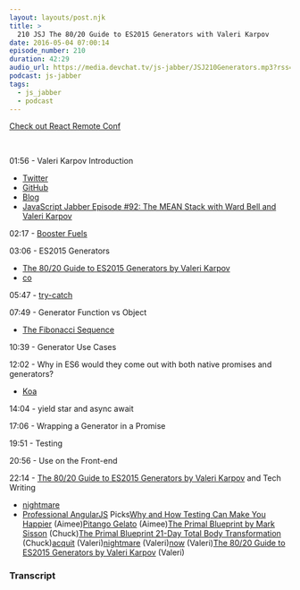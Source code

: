 ```yaml
---
layout: layouts/post.njk
title: >
  210 JSJ The 80/20 Guide to ES2015 Generators with Valeri Karpov
date: 2016-05-04 07:00:14
episode_number: 210
duration: 42:29
audio_url: https://media.devchat.tv/js-jabber/JSJ210Generators.mp3?rss=true
podcast: js-jabber
tags:
  - js_jabber
  - podcast
---
```


[Check out React Remote Conf](https://allremoteconfs.com/react-2016)

&nbsp;

01:56 - Valeri Karpov Introduction

- [Twitter](https://twitter.com/code_barbarian)
- [GitHub](https://github.com/vkarpov15)
- [Blog](https://thecodebarbarian.com)
- [JavaScript Jabber Episode #92: The MEAN Stack with Ward Bell and Valeri Karpov](https://devchat.tv/js-jabber/092-jsj-the-mean-stack-with-ward-bell-and-valeri-karpov)

02:17 - [Booster Fuels](https://boosterfuels.com/)

03:06 - ES2015 Generators

- [The 80/20 Guide to ES2015 Generators by Valeri Karpov](https://es2015generators.com/)
- [co](https://github.com/tj/co)

05:47 - [try-catch](https://msdn.microsoft.com/en-us/library/0yd65esw.aspx)

07:49 - Generator Function vs Object

- [The Fibonacci Sequence](https://en.wikipedia.org/wiki/Fibonacci_number)

10:39 - Generator Use Cases

12:02 - Why in ES6 would they come out with both native promises and generators?

- [Koa](https://koajs.com/)

14:04 - yield star and async await

17:06 - Wrapping a Generator in a Promise

19:51 - Testing

20:56 - Use on the Front-end

22:14 - [The 80/20 Guide to ES2015 Generators by Valeri Karpov](https://es2015generators.com/) and Tech Writing

- [nightmare](https://www.npmjs.com/package/nightmare)
- [Professional AngularJS](https://www.amazon.com/Professional-AngularJS-Valeri-Karpov/dp/1118832078)
  Picks[Why and How Testing Can Make You Happier](https://mikbe.com/code/testing/dx/2016/03/11/why-and-how-testing-can-make-you-happier.html) (Aimee)[Pitango Gelato](https://pitangogelato.com/) (Aimee)[The Primal Blueprint by Mark Sisson](https://www.primalblueprint.com/mark-sisson/) (Chuck)[The Primal Blueprint 21-Day Total Body Transformation](https://www.primalblueprint.com/books/the-primal-blueprint-21-day-total-body-transformation/) (Chuck)[acquit](https://www.npmjs.com/package/acquit) (Valeri)[nightmare](https://www.npmjs.com/package/nightmare) (Valeri)[now](https://zeit.co/now) (Valeri)[The 80/20 Guide to ES2015 Generators by Valeri Karpov](https://es2015generators.com/) (Valeri)

### Transcript
